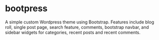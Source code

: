 # bootpress
A simple custom Wordpress theme using Bootstrap. Features include blog roll, single post page, search feature, comments, bootstrap navbar, and sidebar widgets for categories, recent posts and recent comments.
